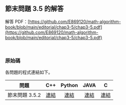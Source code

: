 ## 節末問題 3.5 的解答

解答 PDF：[https://github.com/E869120/math-algorithm-book/blob/main/editorial/chap3-5/chap3-5.pdf](https://github.com/E869120/math-algorithm-book/blob/main/editorial/chap3-5/chap3-5.pdf)

<br />

### 原始碼

各問題的程式連結如下。

| 問題 | C++ | Python | JAVA | C |
|:---:|:---:|:---:|:---:|:---:|
| 節末問題 3.5.2 | [連結](https://github.com/E869120/math-algorithm-book/blob/main/editorial/chap3-5/prob3-5-2.cpp) | [連結](https://github.com/E869120/math-algorithm-book/blob/main/editorial/chap3-5/prob3-5-2.py) | [連結](https://github.com/E869120/math-algorithm-book/blob/main/editorial/chap3-5/prob3-5-2.java) | [連結](https://github.com/E869120/math-algorithm-book/blob/main/editorial/chap3-5/prob3-5-2.c) |